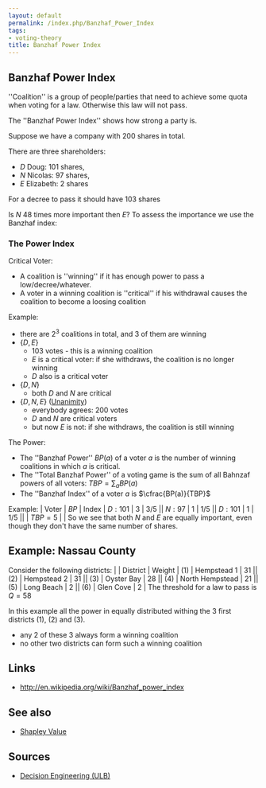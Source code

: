 ```yaml
---
layout: default
permalink: /index.php/Banzhaf_Power_Index
tags:
- voting-theory
title: Banzhaf Power Index
---
```

## Banzhaf Power Index
''Coalition'' is a group of people/parties that need to achieve some quota when voting for a law. Otherwise this law will not pass. 

The ''Banzhaf Power Index'' shows how strong a party is.


Suppose we have a company with 200 shares in total. 

There are three shareholders: 
- $D$ Doug: 101 shares,
- $N$ Nicolas: 97 shares,
- $E$ Elizabeth: 2 shares

For a decree to pass it should have 103 shares

Is $N$ 48 times more important then $E$? To assess the importance we use the Banzhaf index:


### The Power Index
Critical Voter:
- A coalition is ''winning'' if it has enough power to pass a low/decree/whatever. 
- A voter in a winning coalition is ''critical'' if his withdrawal causes the coalition to become a loosing coalition 

Example:
- there are $2^3$ coalitions in total, and $3$ of them are winning
- $\{D, E\}$
  - 103 votes - this is a winning coalition
  - $E$ is a critical voter: if she withdraws, the coalition is no longer winning
  - $D$ also is a critical voter
- $\{D, N\}$
  - both $D$ and $N$ are critical
- $\{D, N, E\}$ ([Unanimity](Unanimity))
  - everybody agrees: 200 votes
  - $D$ and $N$ are critical voters
  - but now $E$ is not: if she withdraws, the coalition is still winning


The Power: 
- The ''Banzhaf Power'' $BP(a)$ of a voter $a$ is the number of winning coalitions in which $a$ is critical. 
- The ''Total Banzhaf Power'' of a voting game is the sum of all Bahnzaf powers of all voters: $TBP = \sum_{a} BP(a)$
- The ''Banzhaf Index'' of a voter $a$ is $\cfrac{BP(a)}{TBP}$


Example:
|   Voter  |  $BP$  |  Index  |  $D: 101$  |  3  |  3/5 ||  $N: 97$  |  1  |  1/5 ||  $D: 101$  |  1  |  1/5 ||   |  $TBP = 5$  |   |
So we see that both $N$ and $E$ are equally important, even though they don't have the same number of shares.


## Example: Nassau County
Consider the following districts:
|    |  District  |  Weight  |  (1)  |  Hempstead 1  |  31 ||  (2)  |  Hempstead 2  |  31 ||  (3)  |  Oyster Bay  |  28 ||  (4)  |  North Hempstead  |  21 ||  (5)  |  Long Beach  |  2 ||  (6)  |  Glen Cove  |  2 |
The threshold for a law to pass is $Q=58$

In this example all the power in equally distributed withing the 3 first districts (1), (2) and (3). 
- any 2 of these 3 always form a winning coalition
- no other two districts can form such a winning coalition



## Links
- http://en.wikipedia.org/wiki/Banzhaf_power_index

## See also
- [Shapley Value](Shapley_Value)

## Sources
- [Decision Engineering (ULB)](Decision_Engineering_(ULB))
